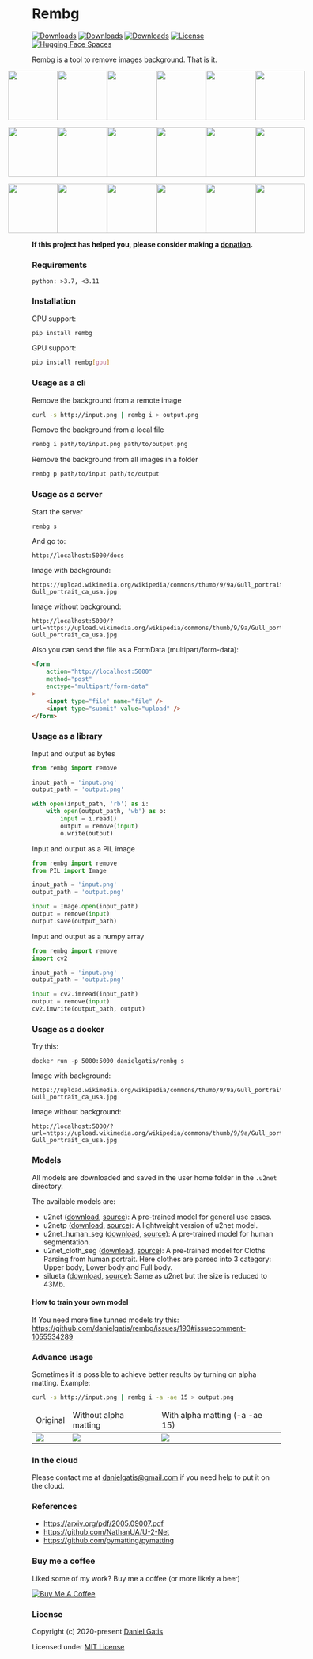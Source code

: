 # Rembg

[![Downloads](https://pepy.tech/badge/rembg)](https://pepy.tech/project/rembg)
[![Downloads](https://pepy.tech/badge/rembg/month)](https://pepy.tech/project/rembg/month)
[![Downloads](https://pepy.tech/badge/rembg/week)](https://pepy.tech/project/rembg/week)
[![License](https://img.shields.io/badge/License-MIT-blue.svg)](https://img.shields.io/badge/License-MIT-blue.svg)
[![Hugging Face Spaces](https://img.shields.io/badge/🤗%20Hugging%20Face-Spaces-blue)](https://huggingface.co/spaces/KenjieDec/RemBG)

Rembg is a tool to remove images background. That is it.

<p style="display: flex;align-items: center;justify-content: center;">
  <img src="https://raw.githubusercontent.com/danielgatis/rembg/master/examples/car-1.jpg" width="100" />
  <img src="https://raw.githubusercontent.com/danielgatis/rembg/master/examples/car-1.out.png" width="100" />
  <img src="https://raw.githubusercontent.com/danielgatis/rembg/master/examples/car-2.jpg" width="100" />
  <img src="https://raw.githubusercontent.com/danielgatis/rembg/master/examples/car-2.out.png" width="100" />
  <img src="https://raw.githubusercontent.com/danielgatis/rembg/master/examples/car-3.jpg" width="100" />
  <img src="https://raw.githubusercontent.com/danielgatis/rembg/master/examples/car-3.out.png" width="100" />
</p>

<p style="display: flex;align-items: center;justify-content: center;">
  <img src="https://raw.githubusercontent.com/danielgatis/rembg/master/examples/animal-1.jpg" width="100" />
  <img src="https://raw.githubusercontent.com/danielgatis/rembg/master/examples/animal-1.out.png" width="100" />
  <img src="https://raw.githubusercontent.com/danielgatis/rembg/master/examples/animal-2.jpg" width="100" />
  <img src="https://raw.githubusercontent.com/danielgatis/rembg/master/examples/animal-2.out.png" width="100" />
  <img src="https://raw.githubusercontent.com/danielgatis/rembg/master/examples/animal-3.jpg" width="100" />
  <img src="https://raw.githubusercontent.com/danielgatis/rembg/master/examples/animal-3.out.png" width="100" />
</p>

<p style="display: flex;align-items: center;justify-content: center;">
  <img src="https://raw.githubusercontent.com/danielgatis/rembg/master/examples/girl-1.jpg" width="100" />
  <img src="https://raw.githubusercontent.com/danielgatis/rembg/master/examples/girl-1.out.png" width="100" />
  <img src="https://raw.githubusercontent.com/danielgatis/rembg/master/examples/girl-2.jpg" width="100" />
  <img src="https://raw.githubusercontent.com/danielgatis/rembg/master/examples/girl-2.out.png" width="100" />
  <img src="https://raw.githubusercontent.com/danielgatis/rembg/master/examples/girl-3.jpg" width="100" />
  <img src="https://raw.githubusercontent.com/danielgatis/rembg/master/examples/girl-3.out.png" width="100" />
</p>

**If this project has helped you, please consider making a [donation](https://www.buymeacoffee.com/danielgatis).**

### Requirements

```
python: >3.7, <3.11
```

### Installation

CPU support:

```bash
pip install rembg
```

GPU support:

```bash
pip install rembg[gpu]
```

### Usage as a cli

Remove the background from a remote image

```bash
curl -s http://input.png | rembg i > output.png
```

Remove the background from a local file

```bash
rembg i path/to/input.png path/to/output.png
```

Remove the background from all images in a folder

```bash
rembg p path/to/input path/to/output
```

### Usage as a server

Start the server

```bash
rembg s
```

And go to:

```
http://localhost:5000/docs
```

Image with background:

```
https://upload.wikimedia.org/wikipedia/commons/thumb/9/9a/Gull_portrait_ca_usa.jpg/1280px-Gull_portrait_ca_usa.jpg
```

Image without background:

```
http://localhost:5000/?url=https://upload.wikimedia.org/wikipedia/commons/thumb/9/9a/Gull_portrait_ca_usa.jpg/1280px-Gull_portrait_ca_usa.jpg
```

Also you can send the file as a FormData (multipart/form-data):

```html
<form
    action="http://localhost:5000"
    method="post"
    enctype="multipart/form-data"
>
    <input type="file" name="file" />
    <input type="submit" value="upload" />
</form>
```

### Usage as a library

Input and output as bytes

```python
from rembg import remove

input_path = 'input.png'
output_path = 'output.png'

with open(input_path, 'rb') as i:
    with open(output_path, 'wb') as o:
        input = i.read()
        output = remove(input)
        o.write(output)
```

Input and output as a PIL image

```python
from rembg import remove
from PIL import Image

input_path = 'input.png'
output_path = 'output.png'

input = Image.open(input_path)
output = remove(input)
output.save(output_path)
```

Input and output as a numpy array

```python
from rembg import remove
import cv2

input_path = 'input.png'
output_path = 'output.png'

input = cv2.imread(input_path)
output = remove(input)
cv2.imwrite(output_path, output)
```

### Usage as a docker

Try this:

```
docker run -p 5000:5000 danielgatis/rembg s
```

Image with background:

```
https://upload.wikimedia.org/wikipedia/commons/thumb/9/9a/Gull_portrait_ca_usa.jpg/1280px-Gull_portrait_ca_usa.jpg
```

Image without background:

```
http://localhost:5000/?url=https://upload.wikimedia.org/wikipedia/commons/thumb/9/9a/Gull_portrait_ca_usa.jpg/1280px-Gull_portrait_ca_usa.jpg
```

### Models

All models are downloaded and saved in the user home folder in the `.u2net` directory.

The available models are:

-   u2net ([download](https://github.com/danielgatis/rembg/releases/download/v0.0.0/u2net.onnx), [source](https://github.com/xuebinqin/U-2-Net)): A pre-trained model for general use cases.
-   u2netp ([download](https://github.com/danielgatis/rembg/releases/download/v0.0.0/u2netp.onnx), [source](https://github.com/xuebinqin/U-2-Net)): A lightweight version of u2net model.
-   u2net_human_seg ([download](https://github.com/danielgatis/rembg/releases/download/v0.0.0/u2net_human_seg.onnx), [source](https://github.com/xuebinqin/U-2-Net)): A pre-trained model for human segmentation.
-   u2net_cloth_seg ([download](https://github.com/danielgatis/rembg/releases/download/v0.0.0/u2net_cloth_seg.onnx), [source](https://github.com/levindabhi/cloth-segmentation)): A pre-trained model for Cloths Parsing from human portrait. Here clothes are parsed into 3 category: Upper body, Lower body and Full body.
-   silueta ([download](https://github.com/danielgatis/rembg/releases/download/v0.0.0/u2net_cloth_seg.onnx), [source](https://github.com/xuebinqin/U-2-Net/issues/295)): Same as u2net but the size is reduced to 43Mb.

#### How to train your own model

If You need more fine tunned models try this:
https://github.com/danielgatis/rembg/issues/193#issuecomment-1055534289

### Advance usage

Sometimes it is possible to achieve better results by turning on alpha matting. Example:

```bash
curl -s http://input.png | rembg i -a -ae 15 > output.png
```

<table>
    <thead>
        <tr>
            <td>Original</td>
            <td>Without alpha matting</td>
            <td>With alpha matting (-a -ae 15)</td>
        </tr>
    </thead>
    <tbody>
        <tr>
            <td><img src="https://raw.githubusercontent.com/danielgatis/rembg/master/examples/food-1.jpg"/></td>
            <td><img src="https://raw.githubusercontent.com/danielgatis/rembg/master/examples/food-1.out.jpg"/></td>
            <td><img src="https://raw.githubusercontent.com/danielgatis/rembg/master/examples/food-1.out.alpha.jpg"/></td>
        </tr>
    </tbody>
</table>

### In the cloud

Please contact me at danielgatis@gmail.com if you need help to put it on the cloud.

### References

-   https://arxiv.org/pdf/2005.09007.pdf
-   https://github.com/NathanUA/U-2-Net
-   https://github.com/pymatting/pymatting

### Buy me a coffee

Liked some of my work? Buy me a coffee (or more likely a beer)

<a href="https://www.buymeacoffee.com/danielgatis" target="_blank"><img src="https://bmc-cdn.nyc3.digitaloceanspaces.com/BMC-button-images/custom_images/orange_img.png" alt="Buy Me A Coffee" style="height: auto !important;width: auto !important;"></a>

### License

Copyright (c) 2020-present [Daniel Gatis](https://github.com/danielgatis)

Licensed under [MIT License](./LICENSE.txt)
